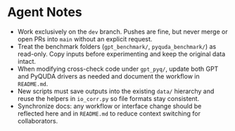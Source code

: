 # Agent Notes

- Work exclusively on the `dev` branch. Pushes are fine, but never merge or open PRs into `main` without an explicit request.
- Treat the benchmark folders (`gpt_benchmark/`, `pyquda_benchmark/`) as read-only. Copy inputs before experimenting and keep the original data intact.
- When modifying cross-check code under `gpt_pyq/`, update both GPT and PyQUDA drivers as needed and document the workflow in `README.md`.
- New scripts must save outputs into the existing `data/` hierarchy and reuse the helpers in `io_corr.py` so file formats stay consistent.
- Synchronize docs: any workflow or interface change should be reflected here and in `README.md` to reduce context switching for collaborators.
